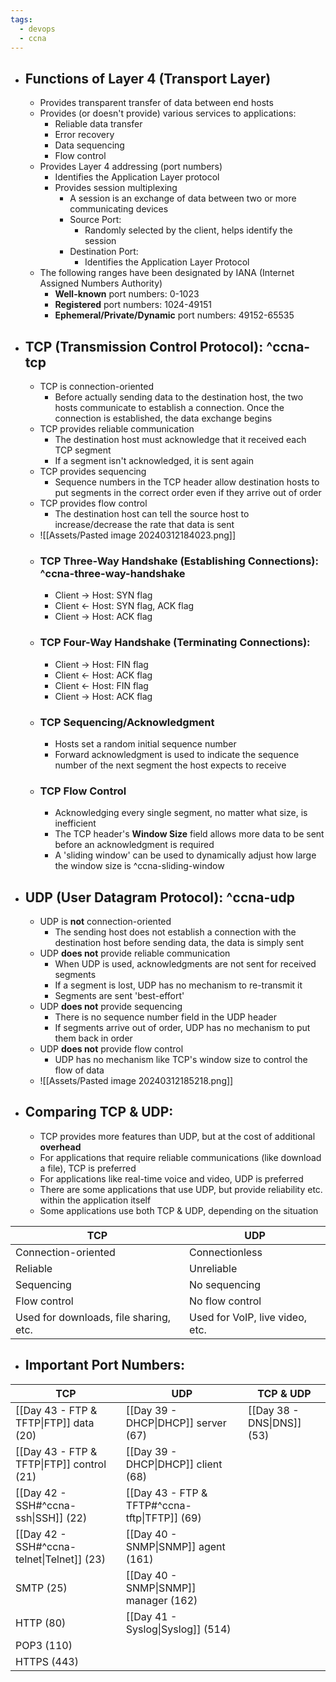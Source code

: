 ```yaml
---
tags:
  - devops
  - ccna
---
```

- ## Functions of Layer 4 (Transport Layer)
	- Provides transparent transfer of data between end hosts
	- Provides (or doesn't provide) various services to applications:
		- Reliable data transfer
		- Error recovery
		- Data sequencing
		- Flow control
	- Provides Layer 4 addressing (port numbers)
		- Identifies the Application Layer protocol
		- Provides session multiplexing
			- A session is an exchange of data between two or more communicating devices
			- Source Port:
				- Randomly selected by the client, helps identify the session
			- Destination Port:
				- Identifies the Application Layer Protocol
	- The following ranges have been designated by IANA (Internet Assigned Numbers Authority)
		- **Well-known** port numbers: 0-1023
		- **Registered** port numbers: 1024-49151
		- **Ephemeral/Private/Dynamic** port numbers: 49152-65535
- ## TCP (Transmission Control Protocol): ^ccna-tcp
	- TCP is connection-oriented
		- Before actually sending data to the destination host, the two hosts communicate to establish a connection. Once the connection is established, the data exchange begins
	- TCP provides reliable communication
		- The destination host must acknowledge that it received each TCP segment
		- If a segment isn't acknowledged, it is sent again
	- TCP provides sequencing
		- Sequence numbers in the TCP header allow destination hosts to put segments in the correct order even if they arrive out of order
	- TCP provides flow control
		- The destination host can tell the source host to increase/decrease the rate that data is sent
	- ![[Assets/Pasted image 20240312184023.png]]
	- ### TCP Three-Way Handshake (Establishing Connections): ^ccna-three-way-handshake
		- Client → Host: SYN flag
		- Client ← Host: SYN flag, ACK flag
		- Client → Host: ACK flag
	- ### TCP Four-Way Handshake (Terminating Connections):
		- Client → Host: FIN flag
		- Client ← Host: ACK flag
		- Client ← Host: FIN flag
		- Client → Host: ACK flag
	- ### TCP Sequencing/Acknowledgment
		- Hosts set a random initial sequence number
		- Forward acknowledgment is used to indicate the sequence number of the next segment the host expects to receive
	- ### TCP Flow Control
		- Acknowledging every single segment, no matter what size, is inefficient
		- The TCP header's **Window Size** field allows more data to be sent before an acknowledgment is required
		- A 'sliding window' can be used to dynamically adjust how large the window size is ^ccna-sliding-window
- ## UDP (User Datagram Protocol): ^ccna-udp
	- UDP is **not** connection-oriented
		- The sending host does not establish a connection with the destination host before sending data, the data is simply sent
	- UDP **does not** provide reliable communication
		- When UDP is used, acknowledgments are not sent for received segments
		- If a segment is lost, UDP has no mechanism to re-transmit it
		- Segments are sent 'best-effort'
	- UDP **does not** provide sequencing
		- There is no sequence number field in the UDP header
		- If segments arrive out of order, UDP has no mechanism to put them back in order
	- UDP **does not** provide flow control
		- UDP has no mechanism like TCP's window size to control the flow of data
	- ![[Assets/Pasted image 20240312185218.png]]
- ## Comparing TCP & UDP:
	- TCP provides more features than UDP, but at the cost of additional **overhead**
	- For applications that require reliable communications (like download a file), TCP is preferred
	- For applications like real-time voice and video, UDP is preferred
	- There are some applications that use UDP, but provide reliability etc. within the application itself
	- Some applications use both TCP & UDP, depending on the situation

| TCP                                    | UDP                             |
| -------------------------------------- | ------------------------------- |
| Connection-oriented                    | Connectionless                  |
| Reliable                               | Unreliable                      |
| Sequencing                             | No sequencing                   |
| Flow control                           | No flow control                 |
| Used for downloads, file sharing, etc. | Used for VoIP, live video, etc. |
- ## Important Port Numbers:

| TCP                                        | UDP                                           | TCP & UDP                  |
| ------------------------------------------ | --------------------------------------------- | -------------------------- |
| [[Day 43 - FTP & TFTP\|FTP]] data (20)     | [[Day 39 - DHCP\|DHCP]] server (67)           | [[Day 38 - DNS\|DNS]] (53) |
| [[Day 43 - FTP & TFTP\|FTP]] control (21)  | [[Day 39 - DHCP\|DHCP]] client (68)           |                            |
| [[Day 42 - SSH#^ccna-ssh\|SSH]] (22)       | [[Day 43 - FTP & TFTP#^ccna-tftp\|TFTP]] (69) |                            |
| [[Day 42 - SSH#^ccna-telnet\|Telnet]] (23) | [[Day 40 - SNMP\|SNMP]] agent (161)           |                            |
| SMTP (25)                                  | [[Day 40 - SNMP\|SNMP]] manager (162)         |                            |
| HTTP (80)                                  | [[Day 41 - Syslog\|Syslog]] (514)             |                            |
| POP3 (110)                                 |                                               |                            |
| HTTPS (443)                                |                                               |                            |
